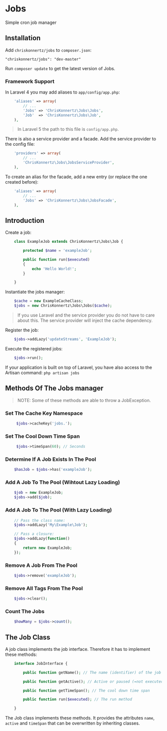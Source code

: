 # Jobs

Simple cron job manager

## Installation

Add `chriskonnertz/jobs` to `composer.json`:

    "chriskonnertz/jobs": "dev-master"

Run `composer update` to get the latest version of Jobs.

### Framework Support

In Laravel 4 you may add aliases to `app/config/app.php`:
```php
    'aliases' => array(
        // ...
        'Jobs' => 'ChrisKonnertz\Jobs\Jobs',
        'Job'  => 'ChrisKonnertz\Jobs\Job',
    ),
```

> In Laravel 5 the path to this file is `config/app.php`.

There is also a service provider and a facade. Add the service provider to the config file:

```php
    'providers' => array(
        // ...
        'ChrisKonnertz\Jobs\JobsServiceProvider',
    ),
```

To create an alias for the facade, add a new entry (or replace the one created before):

```php
    'aliases' => array(
        // ...
        'Jobs' => 'ChrisKonnertz\Jobs\JobsFacade',
    ),
```

## Introduction

Create a job:
```php
    class ExampleJob extends ChrisKonnertz\Jobs\Job {

        protected $name = 'exampleJob';

        public function run($executed)
        {
            echo 'Hello World!';
        }

    }
```

Instantiate the jobs manager:
```php
    $cache = new ExampleCacheClass;
    $jobs = new ChrisKonnertz\Jobs\Jobs($cache);
```

> If you use Laravel and the service provider you do not have to care about this. The service provider will inject the cache dependency.

Register the job:
```php
    $jobs->addLazy('updateStreams', 'ExampleJob');
```

Execute the registered jobs:
```php
    $jobs->run();
```

If your application is built on top of Laravel, you have also access to the Artisan command: `php artisan jobs`

## Methods Of The Jobs manager

> NOTE: Some of these methods are able to throw a JobException.

### Set The Cache Key Namespace
```php
     $jobs->cacheKey('jobs.');
```

### Set The Cool Down Time Span
```php
     $jobs->timeSpan(60); // Seconds
```

### Determine If A Job Exists In The Pool
```php
    $hasJob = $jobs->has('exampleJob');
```

### Add A Job To The Pool (Wihtout Lazy Loading)
```php
    $job = new ExampleJob;
    $jobs->add($job);
```

### Add A Job To The Pool (With Lazy Loading)
```php
    // Pass the class name:
    $jobs->addLazy('My\Example\Job');

    // Pass a closure:
    $jobs->addLazy(function()
    {
        return new ExampleJob;
    });
```

### Remove A Job From The Pool
```php
    $jobs->remove('exampleJob');
```

### Remove All Tags From The Pool
```php
    $jobs->clear();
```

### Count The Jobs
```php
    $howMany = $jobs->count();
```

## The Job Class

A job class implements the job interface. Therefore it has to implement these methods:

```php
    interface JobInterface {

        public function getName(); // The name (identifier) of the job

        public function getActive(); // Active or paused (=not executed)?

        public function getTimeSpan(); // The cool down time span

        public function run($executed); // The run method

    }
```

The Job class implements these methods. It provides the attributes `name`, `active` and `timeSpan` that can be overwritten by inheriting classes.